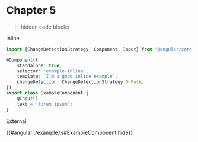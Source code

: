 # Chapter 5

> hidden code blocks

Inline

```ts angular hide
import {ChangeDetectionStrategy, Component, Input} from '@angular/core';

@Component({
	standalone: true,
	selector: 'example-inline',
	template: `I'm a good inline example`,
	changeDetection: ChangeDetectionStrategy.OnPush,
})
export class ExampleComponent {
	@Input()
	text = 'lorem ipsum';
}
```

External

{{#angular ./example.ts#ExampleComponent hide}}
